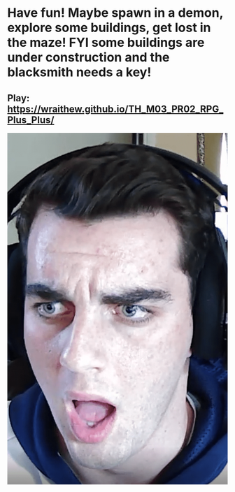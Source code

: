 # Have fun! Maybe spawn in a demon, explore some buildings, get lost in the maze! FYI some buildings are under construction and the blacksmith needs a key!
## **Play**: https://wraithew.github.io/TH_M03_PR02_RPG_Plus_Plus/
 
![GitHub Logo](/img/Garrett%20(1)-min.PNG)
